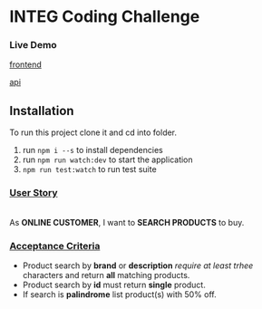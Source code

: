 # INTEG Coding Challenge

### Live Demo

[frontend](https://integ-challenge-frontend.netlify.app)

[api](https://integ-challenge-api.herokuapp.com/products?search=1)

## Installation

To run this project clone it and cd into folder.

1. run `npm i --s` to install dependencies
2. run `npm run watch:dev` to start the application
3. `npm run test:watch` to run test suite

### <ins>**User Story**</ins>

\
As **ONLINE CUSTOMER**, I want to **SEARCH PRODUCTS** to buy.

### <ins>**Acceptance Criteria**</ins>

- Product search by **brand** or **description** _require at least trhee_ characters and return **all** matching products.
- Product search by **id** must return **single** product.
- If search is **palindrome** list product(s) with 50% off.
